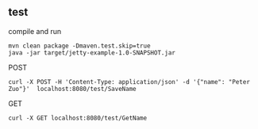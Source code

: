 ## test

compile and run
```shell
mvn clean package -Dmaven.test.skip=true
java -jar target/jetty-example-1.0-SNAPSHOT.jar
```

POST
```shell
curl -X POST -H 'Content-Type: application/json' -d '{"name": "Peter Zuo"}'  localhost:8080/test/SaveName
```

GET
```shell
curl -X GET localhost:8080/test/GetName
```
